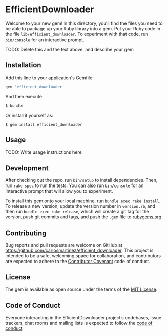 # EfficientDownloader

Welcome to your new gem! In this directory, you'll find the files you need to be able to package up your Ruby library into a gem. Put your Ruby code in the file `lib/efficient_downloader`. To experiment with that code, run `bin/console` for an interactive prompt.

TODO: Delete this and the text above, and describe your gem

## Installation

Add this line to your application's Gemfile:

```ruby
gem 'efficient_downloader'
```

And then execute:

    $ bundle

Or install it yourself as:

    $ gem install efficient_downloader

## Usage

TODO: Write usage instructions here

## Development

After checking out the repo, run `bin/setup` to install dependencies. Then, run `rake spec` to run the tests. You can also run `bin/console` for an interactive prompt that will allow you to experiment.

To install this gem onto your local machine, run `bundle exec rake install`. To release a new version, update the version number in `version.rb`, and then run `bundle exec rake release`, which will create a git tag for the version, push git commits and tags, and push the `.gem` file to [rubygems.org](https://rubygems.org).

## Contributing

Bug reports and pull requests are welcome on GitHub at https://github.com/carlosmartinez/efficient_downloader. This project is intended to be a safe, welcoming space for collaboration, and contributors are expected to adhere to the [Contributor Covenant](http://contributor-covenant.org) code of conduct.

## License

The gem is available as open source under the terms of the [MIT License](https://opensource.org/licenses/MIT).

## Code of Conduct

Everyone interacting in the EfficientDownloader project’s codebases, issue trackers, chat rooms and mailing lists is expected to follow the [code of conduct](https://github.com/carlosmartinez/efficient_downloader/blob/master/CODE_OF_CONDUCT.md).
